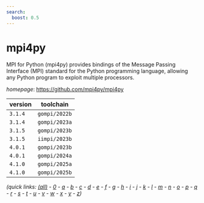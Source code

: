 ```yaml
---
search:
  boost: 0.5
---
```

# mpi4py

MPI for Python (mpi4py) provides bindings of the Message Passing Interface (MPI) standard for  the Python programming language, allowing any Python program to exploit multiple processors.

*homepage*: <https://github.com/mpi4py/mpi4py>

version | toolchain
--------|----------
``3.1.4`` | ``gompi/2022b``
``3.1.4`` | ``gompi/2023a``
``3.1.5`` | ``gompi/2023b``
``3.1.5`` | ``iimpi/2023b``
``4.0.1`` | ``gompi/2023b``
``4.0.1`` | ``gompi/2024a``
``4.1.0`` | ``gompi/2025a``
``4.1.0`` | ``gompi/2025b``


*(quick links: [(all)](../index.md) - [0](../0/index.md) - [a](../a/index.md) - [b](../b/index.md) - [c](../c/index.md) - [d](../d/index.md) - [e](../e/index.md) - [f](../f/index.md) - [g](../g/index.md) - [h](../h/index.md) - [i](../i/index.md) - [j](../j/index.md) - [k](../k/index.md) - [l](../l/index.md) - [m](../m/index.md) - [n](../n/index.md) - [o](../o/index.md) - [p](../p/index.md) - [q](../q/index.md) - [r](../r/index.md) - [s](../s/index.md) - [t](../t/index.md) - [u](../u/index.md) - [v](../v/index.md) - [w](../w/index.md) - [x](../x/index.md) - [y](../y/index.md) - [z](../z/index.md))*

